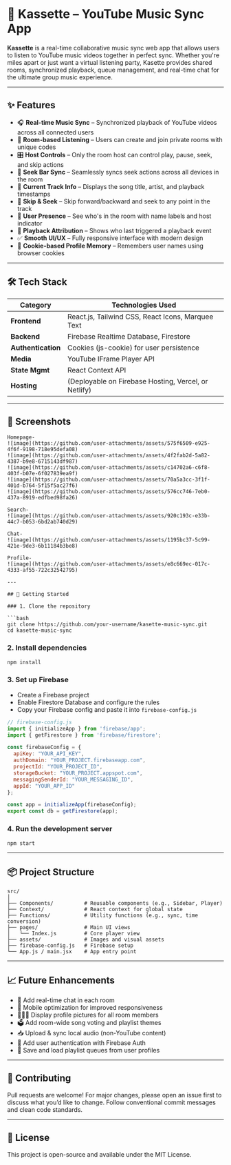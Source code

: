 
# 🎵 Kassette – YouTube Music Sync App

**Kassette** is a real-time collaborative music sync web app that allows users to listen to YouTube music videos together in perfect sync. Whether you're miles apart or just want a virtual listening party, Kasette provides shared rooms, synchronized playback, queue management, and real-time chat for the ultimate group music experience.

---

## ✨ Features

- 🎧 **Real-time Music Sync** – Synchronized playback of YouTube videos across all connected users
- 👥 **Room-based Listening** – Users can create and join private rooms with unique codes
- 🎛️ **Host Controls** – Only the room host can control play, pause, seek, and skip actions
- 🧭 **Seek Bar Sync** – Seamlessly syncs seek actions across all devices in the room
- 🎵 **Current Track Info** – Displays the song title, artist, and playback timestamps
- 🔁 **Skip & Seek** – Skip forward/backward and seek to any point in the track
- 📝 **User Presence** – See who's in the room with name labels and host indicator
- 🧠 **Playback Attribution** – Shows who last triggered a playback event
- ✅ **Smooth UI/UX** – Fully responsive interface with modern design
- 🍪 **Cookie-based Profile Memory** – Remembers user names using browser cookies

---

## 🛠️ Tech Stack

| Category          | Technologies Used                                      |
|------------------|--------------------------------------------------------|
| **Frontend**      | React.js, Tailwind CSS, React Icons, Marquee Text     |
| **Backend**       | Firebase Realtime Database, Firestore                 |
| **Authentication**| Cookies (js-cookie) for user persistence              |
| **Media**         | YouTube IFrame Player API                             |
| **State Mgmt**    | React Context API                                     |
| **Hosting**       | (Deployable on Firebase Hosting, Vercel, or Netlify) |

---

## 📸 Screenshots

```
Homepage-
![image](https://github.com/user-attachments/assets/575f6509-e925-4f6f-9198-718e95defa08)
![image](https://github.com/user-attachments/assets/4f2fab2d-5a82-4387-b9e8-6715143df987)
![image](https://github.com/user-attachments/assets/c14702a6-c6f8-403f-b07e-6f027839ea9f)
![image](https://github.com/user-attachments/assets/70a5a3cc-3f1f-401d-b764-5f15f5ac27f6)
![image](https://github.com/user-attachments/assets/576cc746-7eb0-437a-8919-edfbed98fa26)

Search-
![image](https://github.com/user-attachments/assets/920c193c-e33b-44c7-b053-6bd2ab740d29)

Chat-
![image](https://github.com/user-attachments/assets/1195bc37-5c99-421e-9de3-6b11184b3be8)

Profile-
![image](https://github.com/user-attachments/assets/e8c669ec-017c-4333-af55-722c32542795)

---

## 🔧 Getting Started

### 1. Clone the repository

```bash
git clone https://github.com/your-username/kasette-music-sync.git
cd kasette-music-sync
```

### 2. Install dependencies

```bash
npm install
```

### 3. Set up Firebase

- Create a Firebase project
- Enable Firestore Database and configure the rules
- Copy your Firebase config and paste it into `firebase-config.js`

```js
// firebase-config.js
import { initializeApp } from 'firebase/app';
import { getFirestore } from 'firebase/firestore';

const firebaseConfig = {
  apiKey: "YOUR_API_KEY",
  authDomain: "YOUR_PROJECT.firebaseapp.com",
  projectId: "YOUR_PROJECT_ID",
  storageBucket: "YOUR_PROJECT.appspot.com",
  messagingSenderId: "YOUR_MESSAGING_ID",
  appId: "YOUR_APP_ID"
};

const app = initializeApp(firebaseConfig);
export const db = getFirestore(app);
```

### 4. Run the development server

```bash
npm start
```

---

## 📦 Project Structure

```
src/
│
├── Components/          # Reusable components (e.g., Sidebar, Player)
├── Context/             # React context for global state
├── Functions/           # Utility functions (e.g., sync, time conversion)
├── pages/               # Main UI views
│   └── Index.js         # Core player view
├── assets/              # Images and visual assets
├── firebase-config.js   # Firebase setup
└── App.js / main.jsx    # App entry point
```

---

## 📈 Future Enhancements

- 💬 Add real-time chat in each room
- 📱 Mobile optimization for improved responsiveness
- 🧑‍🤝‍🧑 Display profile pictures for all room members
- 🗳️ Add room-wide song voting and playlist themes
- 📥 Upload & sync local audio (non-YouTube content)
- 🔐 Add user authentication with Firebase Auth
- 💾 Save and load playlist queues from user profiles

---

## 🤝 Contributing

Pull requests are welcome! For major changes, please open an issue first to discuss what you’d like to change. Follow conventional commit messages and clean code standards.

---

## 📃 License

This project is open-source and available under the MIT License.
